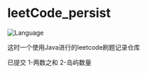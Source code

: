 # leetCode_persist
![Language](https://img.shields.io/badge/Java-1.8-brightgreen.svg)

这时一个使用Java进行的leetcode刷题记录仓库

已提交
1-两数之和
2-岛屿数量
